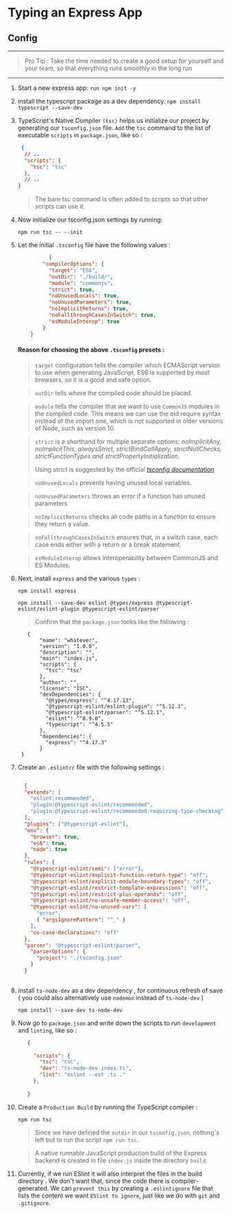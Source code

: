 # Typing an Express App

## Config 

  ---
        
  > Pro Tip : Take the time needed to create a good setup for yourself and your team, so that everything runs smoothly in the long run
        
  ---

  1. Start a new express app:
       `run npm init -y`
  1. install the typescript package as a dev dependency.
        `npm install typescript --save-dev`
  
  1. TypeScript's Native Compiler `(tsc)` helps us initialize our project by generating our `tsconfig.json` file. `Add` the `tsc` command to the list of executable `scripts` in `package.json`, like so :
   
      ```json
       {
        // ..
        "scripts": {
          "tsc": "tsc"
        },
        // ..
      }
      ```
      > The bare tsc command is often added to scripts so that other scripts can use it.
  1. Now initialize our tsconfig.json settings by running:

       `npm run tsc -- --init`
  
  1. Let the initial `.tsconfig` file have the following values :
           
      ```json
                {
              "compilerOptions": {
                "target": "ES6",
                "outDir": "./build/",
                "module": "commonjs",
                "strict": true,
                "noUnusedLocals": true,
                "noUnusedParameters": true,
                "noImplicitReturns": true,
                "noFallthroughCasesInSwitch": true,
                "esModuleInterop": true
              }
          }
      
     ```
     #### Reason for choosing the above `.tsconfig` presets : 

     > `target` configuration tells the compiler which ECMAScript version to use when generating JavaScript. ES6 is supported by most browsers, so it is a good and safe option.
     
     > `outDir` tells where the compiled code should be placed.

     > `module` tells the compiler that we want to use `CommonJS` modules in the compiled code. This means we can use the old require syntax instead of the import one, which is not supported in older versions of Node, such as version 10.

     > `strict` is a shorthand for multiple separate options: _noImplicitAny, noImplicitThis, alwaysStrict, strictBindCallApply, strictNullChecks, strictFunctionTypes and strictPropertyInitialization_.
     >
     > Using strict is suggested by the official *_[tsconfig documentation](https://www.staging-typescript.org/tsconfig#strict)_*

     > `noUnusedLocals` prevents having unused local variables.
     
     > `noUnusedParameters` throws an error if a function has unused parameters

     > `noImplicitReturns` checks all code paths in a function to ensure they return a value.

     > `noFallthroughCasesInSwitch` ensures that, in a switch case, each case ends either with a return or a break statement.

     > `esModuleInterop` allows interoperability between CommonJS and ES Modules.

  1. Next, install `express` and the various `types` :

     `npm install express`  

      `npm install --save-dev eslint @types/express @typescript-eslint/eslint-plugin @typescript-eslint/parser` 

      > Confirm that the `package.json` looks like the following :
          
            {
                "name": "whatever",
                "version": "1.0.0",
                "description": "",
                "main": "index.js",
                "scripts": {
                  "tsc": "tsc"
                },
                "author": "",
                "license": "ISC",
                "devDependencies": {
                  "@types/express": "^4.17.13",
                  "@typescript-eslint/eslint-plugin": "^5.12.1",
                  "@typescript-eslint/parser": "^5.12.1",
                  "eslint": "^8.9.0",
                  "typescript": "^4.5.5"
                },
                "dependencies": {
                  "express": "^4.17.3"
                }
          }
  1.  Create an `.eslintrc` file with the following settings : 
      
      ```json 

        {
        "extends": [
          "eslint:recommended",
          "plugin:@typescript-eslint/recommended",
          "plugin:@typescript-eslint/recommended-requiring-type-checking"
        ],
        "plugins": ["@typescript-eslint"],
        "env": {
          "browser": true,
          "es6": true,
          "node": true
        },
        "rules": {
          "@typescript-eslint/semi": ["error"],
          "@typescript-eslint/explicit-function-return-type": "off",
          "@typescript-eslint/explicit-module-boundary-types": "off",
          "@typescript-eslint/restrict-template-expressions": "off",
          "@typescript-eslint/restrict-plus-operands": "off",
          "@typescript-eslint/no-unsafe-member-access": "off",
          "@typescript-eslint/no-unused-vars": [
            "error",
            { "argsIgnorePattern": "^_" }
          ],
          "no-case-declarations": "off"
        },
        "parser": "@typescript-eslint/parser",
          "parserOptions": {
            "project": "./tsconfig.json"
          }
        }
   
      ```
  1. install `ts-node-dev` as a dev dependency , for continuous refresh of save ( you could also alternatively use `nodemon` instead of `ts-node-dev`  )
   
      `npm install --save-dev ts-node-dev`
  
  1. Now go to `package.json` and write down the scripts to run `development` and `linting`, like so :
     
     ```json
        {
    
          "scripts": {
            "tsc": "tsc",
            "dev": "ts-node-dev index.ts",
            "lint": "eslint --ext .ts ."
          },
         
        }
     ```
   
  1. Create a `Production Build` by running the TypeScript compiler  :
      
      `npm run tsc`
  
       >  Since we have defined the `outdir` in our `tsconfig.json`, nothing's left but to run the script `npm run tsc`.
      
       > A native runnable JavaScript production build of the Express backend is created in file `index.js` inside the directory `build`. 
     
  1. Currently, if we run ESlint it will also interpret the files in the build      directory .   We don't want that, since the code there is compiler-generated. We can `prevent this` by creating a `.eslintignore` file that lists the content we want `ESlint to ignore`, just like we do with `git` and `.gitignore`.